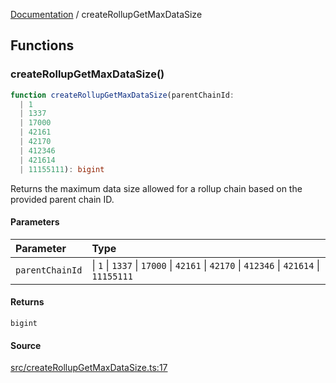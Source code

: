 [Documentation](README.md) / createRollupGetMaxDataSize

## Functions

### createRollupGetMaxDataSize()

```ts
function createRollupGetMaxDataSize(parentChainId: 
  | 1
  | 1337
  | 17000
  | 42161
  | 42170
  | 412346
  | 421614
  | 11155111): bigint
```

Returns the maximum data size allowed for a rollup chain based on the
provided parent chain ID.

#### Parameters

| Parameter | Type |
| :------ | :------ |
| `parentChainId` |  \| `1` \| `1337` \| `17000` \| `42161` \| `42170` \| `412346` \| `421614` \| `11155111` |

#### Returns

`bigint`

#### Source

[src/createRollupGetMaxDataSize.ts:17](https://github.com/anegg0/arbitrum-orbit-sdk/blob/763a3f41e7ea001cbb6fe81ac11cc794b4a0f94d/src/createRollupGetMaxDataSize.ts#L17)
